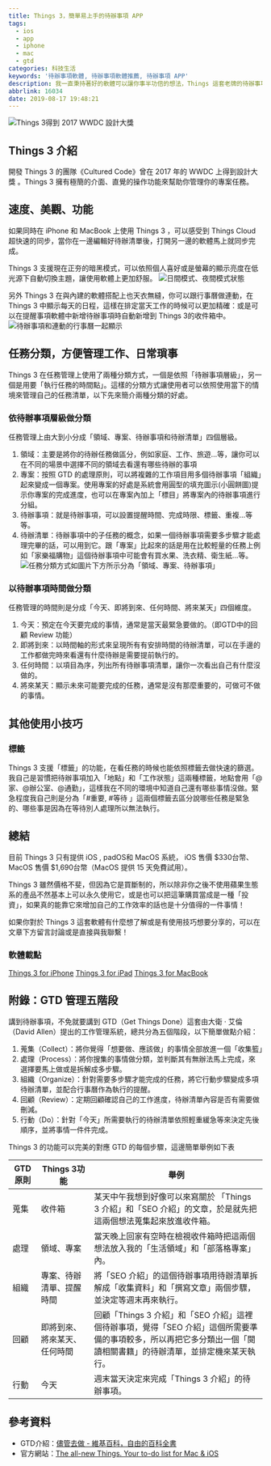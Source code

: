 ```yaml
---
title: Things 3，簡單易上手的待辦事項 APP
tags:
  - ios
  - app
  - iphone
  - mac
  - gtd
categories: 科技生活
keywords: '待辦事項軟體, 待辦事項軟體推薦, 待辦事項 APP'
description: 我一直秉持著好的軟體可以讓你事半功倍的想法，Things 這套老牌的待辦事項 APP 目前已經出到了第三代，本文將會介紹 Things 3 的基本功能和簡單的 GTD 觀念，幫助你選擇是否要花錢購買這套待辦事項 APP。
abbrlink: 16034
date: 2019-08-17 19:48:21
---
```


![Things 3得到 2017 WWDC 設計大獎](/images1.png)
## Things 3 介紹
開發 Things 3 的團隊《Cultured Code》曾在 2017 年的 WWDC 上得到設計大獎 。Things 3 擁有極簡的介面、直覺的操作功能來幫助你管理你的專案任務。

## 速度、美觀、功能
如果同時在 iPhone 和 MacBook 上使用 Things 3 ，可以感受到 Things Cloud 超快速的同步，當你在一邊編輯好待辦清單後，打開另一邊的軟體馬上就同步完成。

<!--more-->

Things 3 支援現在正夯的暗黑模式，可以依照個人喜好或是螢幕的顯示亮度在低光源下自動切換主題，讓使用軟體上更加舒服。
![日間模式、夜間模式狀態](images2.jpg)

另外 Things 3 在與內建的軟體搭配上也天衣無縫，你可以跟行事曆做連動，在 Things 3 中顯示每天的日程，這樣在排定當天工作的時候可以更加精確：或是可以在提醒事項軟體中新增待辦事項時自動新增到 Things 3的收件箱中。
![待辦事項和連動的行事曆一起顯示](images3.jpg)

## 任務分類，方便管理工作、日常瑣事
Things 3 在任務管理上使用了兩種分類方式，一個是依照「待辦事項層級」，另一個是用要「執行任務的時間點」。這樣的分類方式讓使用者可以依照使用當下的情境來管理自己的任務清單，以下先來簡介兩種分類的好處。

### 依待辦事項層級做分類
任務管理上由大到小分成「領域、專案、待辦事項和待辦清單」四個層級。
1. 領域：主要是將你的待辦任務做區分，例如家庭、工作、旅遊...等，讓你可以在不同的場景中選擇不同的領域去看還有哪些待辦的事項
2. 專案：按照 GTD 的處理原則，可以將複雜的工作項目用多個待辦事項「組織」起來變成一個專案。使用專案的好處是系統會用圓型的填充圖示(小圓餅圖)提示你專案的完成進度，也可以在專案內加上「標目」將專案內的待辦事項進行分組。
3. 待辦事項：就是待辦事項，可以設置提醒時間、完成時限、標籤、重複...等等。
4. 待辦清單：待辦事項中的子任務的概念，如果一個待辦事項需要多步驟才能處理完畢的話，可以用到它。跟「專案」比起來的話是用在比較輕量的任務上例如「家樂福購物」這個待辦事項中可能會有買水果、洗衣精、衛生紙...等。
![任務分類方式如圖片下方所示分為「領域、專案、待辦事項」](images4.jpg) 

### 以待辦事項時間做分類
任務管理的時間則是分成「今天、即將到來、任何時間、將來某天」四個維度。

1. 今天：預定在今天要完成的事情，通常是當天最緊急要做的。（即GTD中的回顧 Review 功能）
2. 即將到來：以時間軸的形式來呈現所有有安排時間的待辦清單，可以在手邊的工作都做完時來看還有什麼待辦是需要提前執行的。
3. 任何時間：以項目為序，列出所有待辦事項清單，讓你一次看出自己有什麼沒做的。
4. 將來某天：顯示未來可能要完成的任務，通常是沒有那麼重要的，可做可不做的事情。

## 其他使用小技巧
### 標籤
Things 3 支援「標籤」的功能，在看任務的時候也能依照標籤去做快速的篩選。我自己是習慣把待辦事項加入「地點」和「工作狀態」這兩種標籤，地點會用「@家、@辦公室、@通勤」，這樣我在不同的環境中知道自己還有哪些事情沒做。緊急程度我自己則是分為「#重要, #等待 」這兩個標籤去區分說哪些任務是緊急的、哪些事是因為在等待別人處理所以無法執行。

## 總結
目前 Things 3 只有提供 iOS , padOS和 MacOS 系統， iOS 售價 $330台幣、MacOS 售價 $1,690台幣（MacOS 提供 15 天免費試用）。

Things 3 雖然價格不斐，但因為它是買斷制的，所以除非你之後不使用蘋果生態系的產品不然基本上可以永久使用它，或是也可以把這筆購買當成是一種「投資」，如果真的能靠它來增加自己的工作效率的話也是十分值得的一件事情！

如果你對於 Things 3 這套軟體有什麼想了解或是有使用技巧想要分享的，可以在文章下方留言討論或是直接與我聯繫！

### 軟體載點
[Things 3 for iPhone](https://apps.apple.com/tw/app/things-3/id904237743?mt=8)
[‎Things 3 for iPad](https://apps.apple.com/tw/app/things-3-for-ipad/id904244226?mt=8)
[Things 3 for ‎MacBook](https://apps.apple.com/app/things-3/id904280696?mt=12)

## 附錄：GTD 管理五階段
講到待辦事項，不免就要講到 GTD（Get Things Done）這套由大衛 ‧ 艾倫（David Allen）提出的工作管理系統，總共分為五個階段，以下簡單做點介紹：
1. 蒐集（Collect）：將你覺得「想要做、應該做」的事情全部放進一個「收集籃」
2. 處理（Process）：將你搜集的事情做分類，並判斷其有無辦法馬上完成，來選擇要馬上做或是拆解成多步驟。
3. 組織（Organize）：針對需要多步驟才能完成的任務，將它行動步驟變成多項待辦清單，並配合行事曆作為執行的提醒。
4. 回顧（Review）：定期回顧確認自己的工作進度，待辦清單內容是否有需要做刪減。
5. 行動（Do）：針對「今天」所需要執行的待辦清單依照輕重緩急等來決定先後順序，並將事情一件件完成。

Things 3 的功能可以完美的對應 GTD 的每個步驟，這邊簡單舉例如下表

| GTD原則 | Things 3功能 | 舉例 |
| - | - | - |
| 蒐集 | 收件箱 | 某天中午我想到好像可以來寫關於 「Things 3 介紹」和「SEO 介紹」的文章，於是就先把這兩個想法蒐集起來放進收件箱。 |
| 處理 | 領域、專案 | 當天晚上回家有空時在檢視收件箱時把這兩個想法放入我的「生活領域」和「部落格專案」內。 |
| 組織 | 專案、待辦清單、提醒時間 | 將「SEO 介紹」的這個待辦事項用待辦清單拆解成「收集資料」和「撰寫文章」兩個步驟，並決定等週末再來執行。 |
| 回顧 | 即將到來、將來某天、任何時間 | 回顧「Things 3 介紹」和「SEO 介紹」這裡個待辦事項，覺得「SEO 介紹」這個所需要準備的事項較多，所以再把它多分類出一個「閱讀相關書籍」的待辦清單，並排定機來某天執行。 |
| 行動 | 今天 | 週末當天決定來完成「Things 3 介紹」的待辦事項。 |

## 參考資料
* GTD介紹：[儘管去做 - 維基百科，自由的百科全書](https://zh.wikipedia.org/wiki/%E5%B0%BD%E7%AE%A1%E5%8E%BB%E5%81%9A)
* 官方網站：[The all-new Things. Your to-do list for Mac & iOS](https://culturedcode.com/things/)
